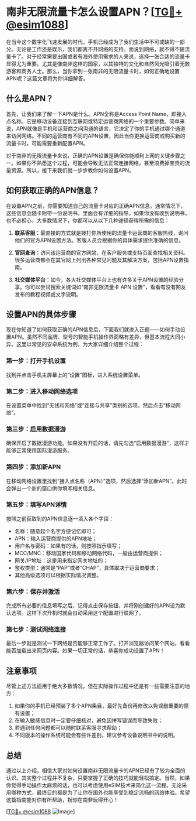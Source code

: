 # 南非无限流量卡怎么设置APN？[[TG💪+ @esim1088](https://t.me/s/esim1088)]

在当今这个数字化飞速发展的时代，手机已经成为了我们生活中不可或缺的一部分。无论是工作还是娱乐，我们都离不开网络的支持。而说到网络，就不得不提流量卡了。对于经常需要出国或者有海外使用需求的人来说，选择一张合适的流量卡显得尤为重要。尤其是像南非这样的国家，以其独特的文化和自然风光吸引着无数游客和商务人士。那么，当你拿到一张南非的无限流量卡时，如何正确地设置APN呢？这篇文章将为你详细解答。

## 什么是APN？

首先，让我们来了解一下APN是什么。APN全称是Access Point Name，即接入点名称。它是移动设备连接到互联网或特定运营商网络的一个重要参数。简单来说，APN就像是手机和运营商之间沟通的语言，它决定了你的手机通过哪个通道来访问网络。不同的运营商有不同的APN设置，因此当你更换运营商或购买新的流量卡时，可能需要重新配置APN。

对于南非的无限流量卡来说，正确的APN设置是确保你能顺利上网的关键步骤之一。如果你不熟悉这个过程，可能会导致无法正常连接网络，甚至浪费掉宝贵的流量资源。所以，接下来我们就一步步教你如何设置APN。

## 如何获取正确的APN信息？

在设置APN之前，你需要知道自己的流量卡对应的正确APN信息。通常情况下，这些信息会随卡附带一份说明书，里面会有详细的指导。如果你没有收到说明书，也不必担心，大多数情况下，你都可以从以下几种途径获得所需的信息：

1. **联系客服**：最直接的方式就是拨打你所使用的流量卡运营商的客服热线，询问他们的官方APN设置方法。客服人员会根据你的具体需求提供准确的信息。
   
2. **官网查询**：访问该运营商的官方网站，在客户服务或支持页面查找相关资料。很多运营商都会在其官网上列出各种常见问题及其解决方案，包括APN设置指南。

3. **社交媒体平台**：如今，各大社交媒体平台上也有许多关于APN设置的经验分享。你可以尝试搜索关键词如“南非无限流量卡 APN 设置”，看看有没有网友发布的教程视频或文字说明。

## 设置APN的具体步骤

现在你知道了如何获取正确的APN信息后，下面我们就进入正题——如何手动设置APN。虽然不同品牌、型号的智能手机操作界面略有差异，但基本流程大同小异。这里以常见的安卓系统为例，为大家详细介绍整个过程：

### 第一步：打开手机设置
找到并点击手机主屏幕上的“设置”图标，进入系统设置菜单。

### 第二步：进入移动网络选项
在设置菜单中找到“无线和网络”或“连接与共享”类别的选项，然后点击“移动网络”。

### 第三步：启用数据漫游
确保开启了数据漫游功能。如果没有开启的话，请先勾选“启用数据漫游”，这样才能够正常使用国际漫游服务。

### 第四步：添加新APN
在移动网络设置里找到“接入点名称（APN）”选项，然后选择“添加新APN”。此时会弹出一个新的窗口供你填写相关信息。

### 第五步：填写APN详情
按照之前获取到的APN信息逐一填入各个字段：
- 名称：随意起个名字方便记忆即可；
- APN：输入运营商提供的APN地址；
- 用户名与密码：如果有的话，则按照指示填写；
- MCC/MNC：移动国家代码和移动网络代码，一般由运营商提供；
- 网关/IP地址：这是用来指定网关地址的；
- 鉴权类型：通常是“PAP”或者“CHAP”，具体取决于运营商要求；
- 其他高级选项可以根据实际情况调整。

### 第六步：保存并激活
完成所有必要的信息填写之后，记得点击保存按钮，并将刚创建好的APN设为默认选项。这样下次开机时就会自动采用这个配置进行联网了。

### 第七步：测试网络连接
最后一步就是测试一下网络是否能够正常工作了。打开浏览器访问某个网站，看看能否加载出来网页内容。如果一切正常的话，恭喜你成功设置了APN！

## 注意事项

尽管上述方法适用于绝大多数情况，但在实际操作过程中还是有一些需要注意的地方：

1. 如果你的手机已经预装了多个APN条目，最好先备份再修改以免误删重要的原有设置；
2. 在输入敏感信息时一定要仔细核对，避免因拼写错误而导致失败；
3. 若遇到任何问题都可以随时联系客服寻求帮助；
4. 不同版本的操作系统可能会有些许差别，建议参考设备说明书中的说明。

## 总结

通过以上介绍，相信大家对如何设置南非无限流量卡的APN已经有了较为全面的认识。其实整个过程并不复杂，只要掌握了正确的技巧就能轻松搞定。当然，如果你觉得手动操作太麻烦的话，也可以考虑使用eSIM技术来简化这一流程。无论采用哪种方式，最终目的都是为了让你在国外也能享受到稳定流畅的网络体验。希望这篇指南能对你有所帮助，祝你在南非玩得开心！

[[TG💪+ @esim1088](https://t.me/s/esim1088) ![Image](https://i.postimg.cc/4NQfJmqS/Snipaste-2025-05-13-00-14-12.png)]